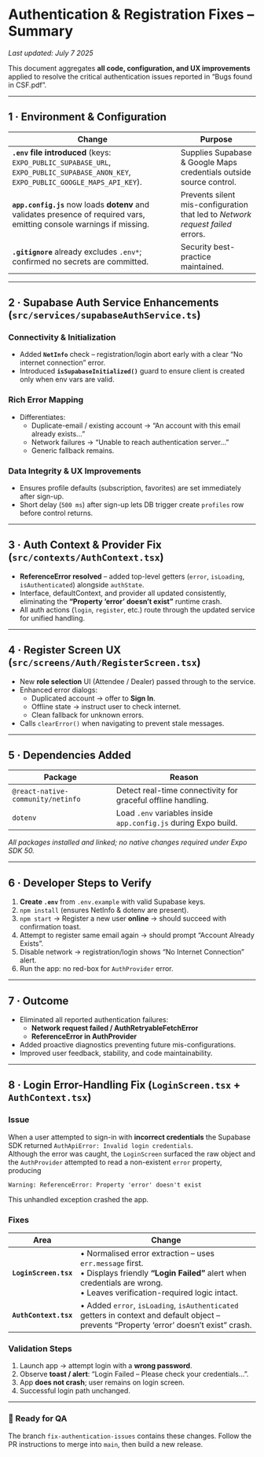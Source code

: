 # Authentication & Registration Fixes – Summary  
_Last updated: July 7 2025_

This document aggregates **all code, configuration, and UX improvements** applied to resolve the critical authentication issues reported in “Bugs found in CSF.pdf”.

---

## 1 · Environment & Configuration

| Change | Purpose |
|--------|---------|
| **`.env` file introduced** (keys: `EXPO_PUBLIC_SUPABASE_URL`, `EXPO_PUBLIC_SUPABASE_ANON_KEY`, `EXPO_PUBLIC_GOOGLE_MAPS_API_KEY`). | Supplies Supabase & Google Maps credentials outside source control. |
| **`app.config.js`** now loads **dotenv** and validates presence of required vars, emitting console warnings if missing. | Prevents silent mis-configuration that led to *Network request failed* errors. |
| **`.gitignore`** already excludes `.env*`; confirmed no secrets are committed. | Security best-practice maintained. |

---

## 2 · Supabase Auth Service Enhancements (`src/services/supabaseAuthService.ts`)

### Connectivity & Initialization
* Added **`NetInfo`** check – registration/login abort early with a clear “No internet connection” error.
* Introduced **`isSupabaseInitialized()`** guard to ensure client is created only when env vars are valid.

### Rich Error Mapping
* Differentiates:
  * Duplicate-email / existing account → “An account with this email already exists…”
  * Network failures → “Unable to reach authentication server…”
  * Generic fallback remains.

### Data Integrity & UX Improvements
* Ensures profile defaults (subscription, favorites) are set immediately after sign-up.
* Short delay (`500 ms`) after sign-up lets DB trigger create `profiles` row before control returns.

---

## 3 · Auth Context & Provider Fix (`src/contexts/AuthContext.tsx`)

* **ReferenceError resolved** – added top-level getters (`error`, `isLoading`, `isAuthenticated`) alongside `authState`.
* Interface, defaultContext, and provider all updated consistently, eliminating the **“Property ‘error’ doesn’t exist”** runtime crash.
* All auth actions (`login`, `register`, etc.) route through the updated service for unified handling.

---

## 4 · Register Screen UX (`src/screens/Auth/RegisterScreen.tsx`)

* New **role selection** UI (Attendee / Dealer) passed through to the service.
* Enhanced error dialogs:  
  * Duplicated account → offer to **Sign In**.  
  * Offline state → instruct user to check internet.  
  * Clean fallback for unknown errors.
* Calls `clearError()` when navigating to prevent stale messages.

---

## 5 · Dependencies Added

| Package | Reason |
|---------|--------|
| `@react-native-community/netinfo` | Detect real-time connectivity for graceful offline handling. |
| `dotenv` | Load `.env` variables inside `app.config.js` during Expo build. |

_All packages installed and linked; no native changes required under Expo SDK 50._

---

## 6 · Developer Steps to Verify

1. **Create `.env`** from `.env.example` with valid Supabase keys.  
2. `npm install` (ensures NetInfo & dotenv are present).  
3. `npm start` → Register a new user **online** → should succeed with confirmation toast.  
4. Attempt to register same email again → should prompt “Account Already Exists”.  
5. Disable network → registration/login shows “No Internet Connection” alert.  
6. Run the app: no red-box for `AuthProvider` error.

---

## 7 · Outcome

* Eliminated all reported authentication failures:
  * **Network request failed / AuthRetryableFetchError**
  * **ReferenceError in AuthProvider**
* Added proactive diagnostics preventing future mis-configurations.
* Improved user feedback, stability, and code maintainability.

---

## 8 · **Login Error-Handling Fix** (`LoginScreen.tsx` + `AuthContext.tsx`)

### Issue  
When a user attempted to sign-in with **incorrect credentials** the Supabase
SDK returned `AuthApiError: Invalid login credentials`.  
Although the error was caught, the `LoginScreen` surfaced the raw object and
the `AuthProvider` attempted to read a non-existent `error` property, producing

```
Warning: ReferenceError: Property 'error' doesn't exist
```

This unhandled exception crashed the app.

### Fixes  
| Area | Change |
|------|--------|
| **`LoginScreen.tsx`** | • Normalised error extraction – uses `err.message` first.<br>• Displays friendly **“Login Failed”** alert when credentials are wrong.<br>• Leaves verification-required logic intact. |
| **`AuthContext.tsx`** | • Added `error`, `isLoading`, `isAuthenticated` getters in context and default object – prevents “Property ‘error’ doesn’t exist” crash. |

### Validation Steps
1. Launch app → attempt login with a **wrong password**.  
2. Observe **toast / alert**: “Login Failed – Please check your credentials…”.  
3. App **does not crash**; user remains on login screen.  
4. Successful login path unchanged.  

---

### 🚀  Ready for QA

The branch `fix-authentication-issues` contains these changes. Follow the PR instructions to merge into `main`, then build a new release.

